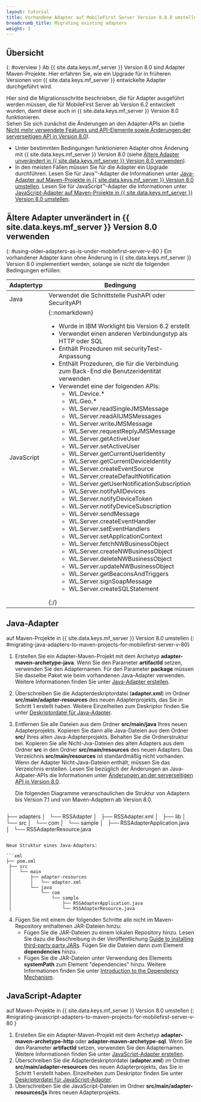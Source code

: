 ```yaml
---
layout: tutorial
title: Vorhandene Adapter auf MobileFirst Server Version 8.0.0 umstellen
breadcrumb_title: Migrating existing adapters
weight: 3
---
```

<!-- NLS_CHARSET=UTF-8 -->
## Übersicht
{: #overview }
Ab {{ site.data.keys.mf_server }} Version 8.0 sind Adapter
Maven-Projekte. Hier erfahren Sie, wie ein Upgrade für in früheren Versionen von
{{ site.data.keys.mf_server }} entwickelte Adapter durchgeführt wird. 

Hier sind die Migrationsschritte beschrieben, die für Adapter ausgeführt werden müssen, die für
MobileFirst Server ab Version 6.2 entwickelt wurden,
damit diese auch in {{ site.data.keys.mf_server }} Version 8.0 funktionieren.   
Sehen Sie sich zunächst die Änderungen an den Adapter-APIs an (siehe
[Nicht mehr verwendete Features und API-Elemente
sowie Änderungen der serverseitigen API in Version 8.0](../../product-overview/release-notes/deprecated-discontinued/)). 

* Unter bestimmten Bedingungen funktionieren Adapter ohne Änderung mit
{{ site.data.keys.mf_server }} Version 8.0 (siehe
[Ältere Adapter unverändert in {{ site.data.keys.mf_server }} Version 8.0 verwenden](#using-older-adapters-as-is-under-mobilefirst-server-v-80)). 
* In den meisten Fällen müssen Sie für die Adapter ein Upgrade durchführen. Lesen Sie für Java™-Adapter die Informationen unter
[Java-Adapter auf Maven-Projekte
in {{ site.data.keys.mf_server }} Version 8.0 umstellen](#migrating-java-adapters-to-maven-projects-for-mobilefirst-server-v-80). Lesen Sie für JavaScript™-Adapter die Informationen unter
[JavaScript-Adapter auf Maven-Projekte
in {{ site.data.keys.mf_server }} Version 8.0 umstellen](#migrating-javascript-adapters-to-maven-projects-for-mobilefirst-server-v-80). 

## Ältere Adapter unverändert in {{ site.data.keys.mf_server }} Version 8.0 verwenden
{: #using-older-adapters-as-is-under-mobilefirst-server-v-80 }
Ein vorhandener Adapter kann ohne Änderung in {{ site.data.keys.mf_server }} Version 8.0 implementiert werden,
solange sie nicht die folgenden Bedingungen erfüllen: 

|Adaptertyp |Bedingung| 
|--------------|-----------|
|Java|Verwendet die Schnittstelle PushAPI oder SecurityAPI| 
|JavaScript| {::nomarkdown}<ul><li>Wurde in IBM Worklight bis Version 6.2 erstellt</li><li>Verwendet einen anderen Verbindungstyp als HTTP oder SQL</li><li>Enthält Prozeduren mit securityTest-Anpassung</li><li>Enthält Prozeduren, die für die Verbindung zum Back-End die Benutzeridentität verwenden</li><li>Verwendet eine der folgenden APIs: <ul><li>WL.Device.*</li><li>WL.Geo.\*</li><li>WL.Server.readSingleJMSMessage</li><li>WL.Server.readAllJMSMessages</li><li>WL.Server.writeJMSMessage</li><li>WL.Server.requestReplyJMSMessage</li><li>WL.Server.getActiveUser</li><li>WL.Server.setActiveUser</li><li>WL.Server.getCurrentUserIdentity</li><li>WL.Server.getCurrentDeviceIdentity</li><li>WL.Server.createEventSource</li><li>WL.Server.createDefaultNotification</li><li>WL.Server.getUserNotificationSubscription</li><li>WL.Server.notifyAllDevices</li><li>WL.Server.notifyDeviceToken</li><li>WL.Server.notifyDeviceSubscription</li><li>WL.Server.sendMessage</li><li>WL.Server.createEventHandler</li><li>WL.Server.setEventHandlers</li><li>WL.Server.setApplicationContext</li><li>WL.Server.fetchNWBusinessObject</li><li>WL.Server.createNWBusinessObject</li><li>WL.Server.deleteNWBusinessObject</li><li>WL.Server.updateNWBusinessObject</li><li>WL.Server.getBeaconsAndTriggers</li><li>WL.Server.signSoapMessage</li><li>WL.Server.createSQLStatement</li></ul></li></ul>{:/} |

## Java-Adapter
auf Maven-Projekte in {{ site.data.keys.mf_server }} Version 8.0 umstellen
{: #migrating-java-adapters-to-maven-projects-for-mobilefirst-server-v-80}
1. Erstellen Sie ein Adapter-Maven-Projekt mit dem Archetyp
**adapter-maven-archetype-java**. Wenn Sie den Parameter
**artifactId** setzen, verwenden Sie den Adapternamen. Für den Parameter **package** müssen Sie dasselbe Paket wie beim vorhandenen Java-Adapter verwenden. Weitere Informationen finden Sie unter
[Java-Adapter erstellen](../../adapters/creating-adapters).
2. Überschreiben Sie die Adapterdeskriptordatei (**adapter.xml**) im Ordner **src/main/adapter-resources** des neuen Adapterprojekts, das Sie in
Schritt 1 erstellt haben. Weitere Einzelheiten
zum Deskriptor finden Sie unter
[Deskriptordatei für Java-Adapter](../../adapters/java-adapters/#the-adapter-resources-folder).
3. Entfernen Sie alle Dateien aus dem Ordner **src/main/java** Ihres neuen Adapterprojekts. Kopieren Sie dann alle Java-Dateien aus dem Ordner
**src/** Ihres alten Java-Adapterprojekts. Behalten Sie die Ordnerstruktur bei. Kopieren Sie alle Nicht-Jva-Dateien des alten Adapters aus dem Ordner
**src** in den Ordner
**src/main/resources** des neuen Adapters. Das Verzeichnis **src/main/resources** ist standardmäßig nicht vorhanden. Wenn der Adapter
Nicht-Java-Dateien enthält, müssen Sie das Verzeichnis erstellen. Lesen Sie bezüglich der Änderungen an Java-Adpater-APIs
die Informationen unter
[Änderungen an der serverseitigen API in Version 8.0](#migrating-javascript-adapters-to-maven-projects-for-mobilefirst-server-v-80).

   Die folgenden Diagramme veranschaulichen die Struktur von Adaptern bis Version
7.1 und von Maven-Adaptern ab Version 8.0.


   ```xml
├── adapters
    │   └── RSSAdapter
    │       ├── RSSAdapter.xml
    │       ├── lib
    │       └── src
    │           └── com
    │               └── sample
    │                   ├── RSSAdapterApplication.java
    │                   └── RSSAdapterResource.java
   ```
    
   Neue Struktur eines Java-Adapters:

   ```xml
├── pom.xml
    ├── src
    │   └── main
    │       ├── adapter-resources
    │       │   └── adapter.xml
    │       └── java
    │           └── com
    │               └── sample
    │                   ├── RSSAdapterApplication.java
    │                   └── RSSAdapterResource.java
   ```

4. Fügen Sie mit einem der folgenden Schritte alle nicht im Maven-Repository enthaltenen JAR-Dateien hinzu: 
    * Fügen Sie die JAR-Dateien zu einem lokalen Repository hinzu. Lesen Sie dazu
die Beschreibung
in der Veröffentlichung [Guide to installing third-party party JARs](https://maven.apache.org/guides/mini/guide-3rd-party-jars-local.html).
Fügen Sie die Dateien dann zum Element
**dependencies** hinzu. 
    * Fügen Sie die JAR-Dateien unter Verwendung des Elements **systemPath** zum Element
"dependencies" hinzu. Weitere Informationen finden Sie unter
[Introduction
to the Dependency Mechanism](https://maven.apache.org/guides/introduction/introduction-to-dependency-mechanism.html).

## JavaScript-Adapter
auf Maven-Projekte in {{ site.data.keys.mf_server }} Version 8.0 umstellen
{: #migrating-javascript-adapters-to-maven-projects-for-mobilefirst-server-v-80 }
1. Erstellen Sie ein Adapter-Maven-Projekt mit dem Archetyp
**adapter-maven-archetype-http** oder **adapter-maven-archetype-sql**. Wenn Sie den Parameter
**artifactId** setzen, verwenden Sie den Adapternamen. Weitere Informationen finden Sie unter
[JavaScript-Adapter erstellen](../../adapters/creating-adapters).
2. Überschreiben Sie die Adapterdeskriptordatei (**adapter.xml**) im Ordner **src/main/adapter-resources** des neuen Adapterprojekts, das Sie in
Schritt 1 erstellt haben. Einzelheiten
zum Deskriptor finden Sie unter
[Deskriptordatei für JavaScript-Adapter](../../adapters/javascript-adapters/#the-adapter-resources-folder).
3. Überschreiben Sie die JavaScript-Dateien im Ordner **src/main/adapter-resources/js** Ihres neuen Adapterprojekts. 
